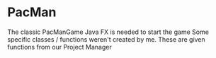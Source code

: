 # PacMan
The classic PacManGame 
Java FX is needed to start the game 
Some specific classes / functions weren't created by me. These are given functions from our Project Manager
